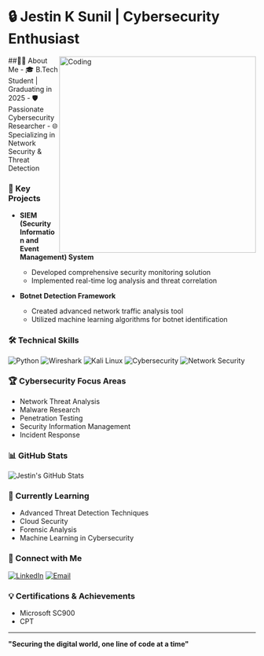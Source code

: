# 🔒 Jestin K Sunil | Cybersecurity Enthusiast 
<img align="right" alt="Coding" width="400" src="https://media0.giphy.com/media/v1.Y2lkPTc5MGI3NjExbmNxaXY4cTFqZzk3OTJoaDc2bHlrcG9lYnlmZmc4b2xrM2prMTc4dCZlcD12MV9pbnRlcm5hbF9naWZfYnlfaWQmY3Q9Zw/UT7dXyL7qTtjG/giphy.gif">
##👨‍💻 About Me
- 🎓 B.Tech Student | Graduating in 2025
- 🛡️ Passionate Cybersecurity Researcher
- 🌐 Specializing in Network Security & Threat Detection

### 🔬 Key Projects
- **SIEM (Security Information and Event Management) System**
  - Developed comprehensive security monitoring solution
  - Implemented real-time log analysis and threat correlation

- **Botnet Detection Framework**
  - Created advanced network traffic analysis tool
  - Utilized machine learning algorithms for botnet identification

### 🛠️ Technical Skills
![Python](https://img.shields.io/badge/-Python-black?style=flat-square&logo=python)
![Wireshark](https://img.shields.io/badge/-Wireshark-1679A7?style=flat-square&logo=wireshark)
![Kali Linux](https://img.shields.io/badge/-Kali%20Linux-557C94?style=flat-square&logo=kali-linux)
![Cybersecurity](https://img.shields.io/badge/-Cybersecurity-red?style=flat-square)
![Network Security](https://img.shields.io/badge/-Network%20Security-blue?style=flat-square)

### 🏆 Cybersecurity Focus Areas
- Network Threat Analysis
- Malware Research
- Penetration Testing
- Security Information Management
- Incident Response

### 📊 GitHub Stats
![Jestin's GitHub Stats](https://github-readme-stats.vercel.app/api?username=jestin-k-sunil&theme=dark&show_icons=true)

### 🌱 Currently Learning
- Advanced Threat Detection Techniques
- Cloud Security
- Forensic Analysis
- Machine Learning in Cybersecurity

### 🔗 Connect with Me
[![LinkedIn](https://img.shields.io/badge/-LinkedIn-blue?style=flat-square&logo=Linkedin&logoColor=white)](https://www.linkedin.com/in/jestin-k-sunil/)
[![Email](https://img.shields.io/badge/-Email-D14836?style=flat-square&logo=Gmail&logoColor=white)](mailto:jestinksunil@gmail.com)

### 💡 Certifications & Achievements
- Microsoft SC900
- CPT

---
**"Securing the digital world, one line of code at a time"**




<!--

<img align="right" alt="Coding" width="400" src="https://media.giphy.com/media/qgQUggAC3Pfv687qPC/giphy.gif">

# 💫 About Me:
🔭 I’m currently working on SIEM (Security information and event management).<br>👯 I’m looking to collaborate on cyber security projects.<br>🤝 I’m looking for help with XDR.<br>🌱 I’m currently learning cyber security and pursuing computer science.


## 🌐 Socials:
[![Instagram](https://img.shields.io/badge/Instagram-%23E4405F.svg?logo=Instagram&logoColor=white)](https://instagram.com/jestinksunil) [![Medium](https://img.shields.io/badge/Medium-12100E?logo=medium&logoColor=white)](https://medium.com/@https://medium.com/@jestink) 

# 💻 Tech Stack:
![C](https://img.shields.io/badge/c-%2300599C.svg?style=for-the-badge&logo=c&logoColor=white) ![C++](https://img.shields.io/badge/c++-%2300599C.svg?style=for-the-badge&logo=c%2B%2B&logoColor=white) ![HTML5](https://img.shields.io/badge/html5-%23E34F26.svg?style=for-the-badge&logo=html5&logoColor=white) ![GithubPages](https://img.shields.io/badge/github%20pages-121013?style=for-the-badge&logo=github&logoColor=white) ![Adobe Illustrator](https://img.shields.io/badge/adobe%20illustrator-%23FF9A00.svg?style=for-the-badge&logo=adobe%20illustrator&logoColor=white) ![Canva](https://img.shields.io/badge/Canva-%2300C4CC.svg?style=for-the-badge&logo=Canva&logoColor=white) ![Figma](https://img.shields.io/badge/figma-%23F24E1E.svg?style=for-the-badge&logo=figma&logoColor=white)
# 📊 GitHub Stats:
![](https://github-readme-stats.vercel.app/api?username=jestinksunil&theme=dark&hide_border=true&include_all_commits=true&count_private=false)<br/>
![](https://github-readme-streak-stats.herokuapp.com/?user=jestinksunil&theme=dark&hide_border=true)<br/>
![](https://github-readme-stats.vercel.app/api/top-langs/?username=jestinksunil&theme=dark&hide_border=true&include_all_commits=true&count_private=false&layout=compact)

### ✍️ Random Dev Quote
![](https://quotes-github-readme.vercel.app/api?type=vetical&theme=radical)

### 🔝 Top Contributed Repo
![](https://github-contributor-stats.vercel.app/api?username=jestinksunil&limit=5&theme=dark&combine_all_yearly_contributions=true)

---
[![](https://visitcount.itsvg.in/api?id=jestinksunil&icon=6&color=3)](https://visitcount.itsvg.in)

-->


